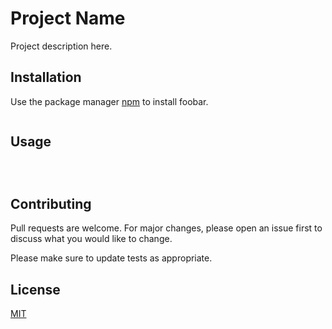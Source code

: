 # Project Name

Project description here.

## Installation

Use the package manager [npm](https://nodejs.org/) to install foobar.

```bash

```

## Usage

```javascript




```

## Contributing
Pull requests are welcome. For major changes, please open an issue first to discuss what you would like to change.

Please make sure to update tests as appropriate.

## License
[MIT](https://choosealicense.com/licenses/mit/)
